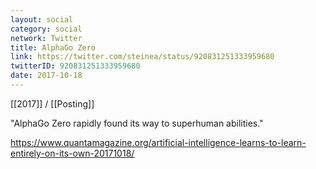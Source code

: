 ```yaml
---
layout: social
category: social
network: Twitter
title: AlphaGo Zero
link: https://twitter.com/steinea/status/920831251333959680
twitterID: 920831251333959680
date: 2017-10-18
---
```


[[2017]] / [[Posting]]

"AlphaGo Zero rapidly found its way to superhuman abilities."

<https://www.quantamagazine.org/artificial-intelligence-learns-to-learn-entirely-on-its-own-20171018/>
